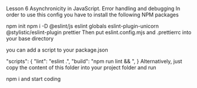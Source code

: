Lesson 6 Asynchronicity in JavaScript. Error handling and debugging
In order to use this config you have to install the following NPM packages

npm init
npm i -D @eslint/js eslint globals eslint-plugin-unicorn @stylistic/eslint-plugin prettier
Then put eslint.config.mjs and .prettierrc into your base directory

you can add a script to your package.json

"scripts": {
  "lint": "eslint .",
  "build": "npm run lint && <build script>",
}
Alternatively, just copy the content of this folder into your project folder and run

npm i
and start coding